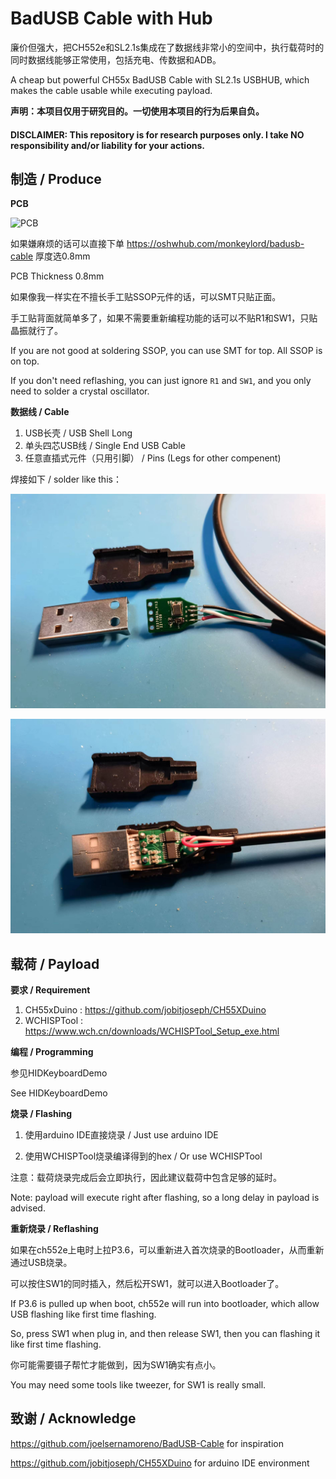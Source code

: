 BadUSB Cable with Hub
===========================

廉价但强大，把CH552e和SL2.1s集成在了数据线非常小的空间中，执行载荷时的同时数据线能够正常使用，包括充电、传数据和ADB。

A cheap but powerful CH55x BadUSB Cable with SL2.1s USBHUB, which makes the cable usable while executing payload.

**声明：本项目仅用于研究目的。一切使用本项目的行为后果自负。**

#### DISCLAIMER: This repository is for research purposes only. I take NO responsibility and/or liability for your actions. 

## 制造 / Produce

**PCB**

![PCB](C:\workshop\BadUSB_Cable\image\PCB.png)

如果嫌麻烦的话可以直接下单 https://oshwhub.com/monkeylord/badusb-cable  厚度选0.8mm

PCB Thickness 0.8mm

如果像我一样实在不擅长手工贴SSOP元件的话，可以SMT只贴正面。

手工贴背面就简单多了，如果不需要重新编程功能的话可以不贴R1和SW1，只贴晶振就行了。

If you are not good at soldering SSOP, you can use SMT for top. All SSOP is on top.

If you don't need reflashing, you can just ignore `R1` and `SW1`, and you only need to solder a crystal oscillator.

**数据线 / Cable**

1. USB长壳 / USB Shell Long
2. 单头四芯USB线 / Single End USB Cable
3. 任意直插式元件（只用引脚） / Pins (Legs for other compenent)

焊接如下 / solder like this：

![Shell_Step1](.\image\Shell_Step1.jpg)

![Shell_Step2](.\image\Shell_Step2.jpg)

## 载荷 / Payload

**要求 / Requirement**

1. CH55xDuino : https://github.com/jobitjoseph/CH55XDuino
2. WCHISPTool : https://www.wch.cn/downloads/WCHISPTool_Setup_exe.html

**编程 / Programming**

参见HIDKeyboardDemo

See HIDKeyboardDemo

**烧录 / Flashing**

1. 使用arduino IDE直接烧录 / Just use arduino IDE

2. 使用WCHISPTool烧录编译得到的hex / Or use WCHISPTool

注意：载荷烧录完成后会立即执行，因此建议载荷中包含足够的延时。

Note: payload will execute right after flashing, so a long delay in payload is advised.

**重新烧录 / Reflashing**

如果在ch552e上电时上拉P3.6，可以重新进入首次烧录的Bootloader，从而重新通过USB烧录。

可以按住SW1的同时插入，然后松开SW1，就可以进入Bootloader了。

If P3.6 is pulled up when boot, ch552e will run into bootloader, which allow USB flashing like first time flashing.

So, press SW1 when plug in, and then release SW1, then you can flashing it like first time flashing.

你可能需要镊子帮忙才能做到，因为SW1确实有点小。

You may need some tools like tweezer, for SW1 is really small.

## 致谢 / Acknowledge

https://github.com/joelsernamoreno/BadUSB-Cable for inspiration

https://github.com/jobitjoseph/CH55XDuino for arduino IDE environment